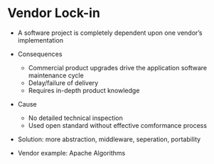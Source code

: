 # Vendor Lock-in

- A software project is completely dependent upon one vendor’s implementation
- Consequences
  - Commercial product upgrades drive the application software maintenance cycle
  - Delay/failure of delivery
  - Requires in-depth product knowledge

- Cause
  - No detailed technical inspection
  - Used open standard without effective comformance process

- Solution: more abstraction, middleware, seperation, portability
- Vendor example: Apache Algorithms

